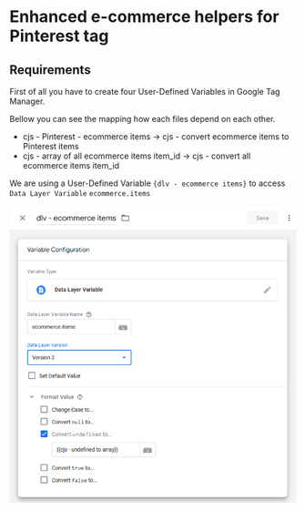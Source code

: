 # Enhanced e-commerce helpers for Pinterest tag

## Requirements

First of all you have to create four User-Defined Variables in Google Tag Manager.

Bellow you can see the mapping how each files depend on each other.

* cjs - Pinterest - ecommerce items -> cjs - convert ecommerce items to Pinterest items
* cjs - array of all ecommerce items item_id -> cjs - convert all ecommerce items item_id

We are using a User-Defined Variable `{dlv - ecommerce items}` to access `Data Layer Variable` `ecommerce.items`

![Alt](/assets/dlv-ecommerce-items.png "Variable configuration for dlv - ecommerce items")
